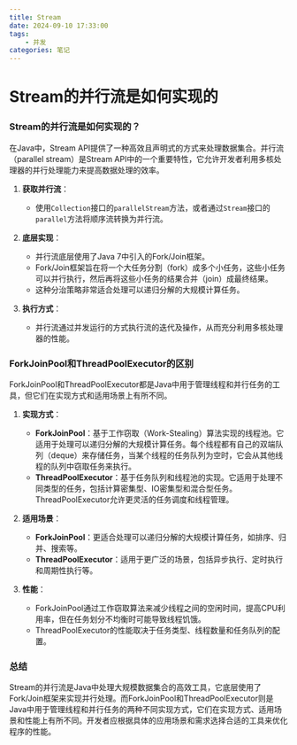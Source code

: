 ```yaml
---
title: Stream 
date: 2024-09-10 17:33:00
tags:
	- 并发
categories: 笔记
---
```


# Stream的并行流是如何实现的
### Stream的并行流是如何实现的？

在Java中，Stream API提供了一种高效且声明式的方式来处理数据集合。并行流（parallel stream）是Stream API中的一个重要特性，它允许开发者利用多核处理器的并行处理能力来提高数据处理的效率。

1. **获取并行流**：
   - 使用`Collection`接口的`parallelStream`方法，或者通过`Stream`接口的`parallel`方法将顺序流转换为并行流。

2. **底层实现**：
   - 并行流底层使用了Java 7中引入的Fork/Join框架。
   - Fork/Join框架旨在将一个大任务分割（fork）成多个小任务，这些小任务可以并行执行，然后再将这些小任务的结果合并（join）成最终结果。
   - 这种分治策略非常适合处理可以递归分解的大规模计算任务。

3. **执行方式**：
   - 并行流通过并发运行的方式执行流的迭代及操作，从而充分利用多核处理器的性能。

### ForkJoinPool和ThreadPoolExecutor的区别

ForkJoinPool和ThreadPoolExecutor都是Java中用于管理线程和并行任务的工具，但它们在实现方式和适用场景上有所不同。

1. **实现方式**：
   - **ForkJoinPool**：基于工作窃取（Work-Stealing）算法实现的线程池。它适用于处理可以递归分解的大规模计算任务。每个线程都有自己的双端队列（deque）来存储任务，当某个线程的任务队列为空时，它会从其他线程的队列中窃取任务来执行。
   - **ThreadPoolExecutor**：基于任务队列和线程池的实现。它适用于处理不同类型的任务，包括计算密集型、IO密集型和混合型任务。ThreadPoolExecutor允许更灵活的任务调度和线程管理。

2. **适用场景**：
   - **ForkJoinPool**：更适合处理可以递归分解的大规模计算任务，如排序、归并、搜索等。
   - **ThreadPoolExecutor**：适用于更广泛的场景，包括异步执行、定时执行和周期性执行等。

3. **性能**：
   - ForkJoinPool通过工作窃取算法来减少线程之间的空闲时间，提高CPU利用率，但在任务划分不均衡时可能导致线程饥饿。
   - ThreadPoolExecutor的性能取决于任务类型、线程数量和任务队列的配置。

### 总结

Stream的并行流是Java中处理大规模数据集合的高效工具，它底层使用了Fork/Join框架来实现并行处理。而ForkJoinPool和ThreadPoolExecutor则是Java中用于管理线程和并行任务的两种不同实现方式，它们在实现方式、适用场景和性能上有所不同。开发者应根据具体的应用场景和需求选择合适的工具来优化程序的性能。
